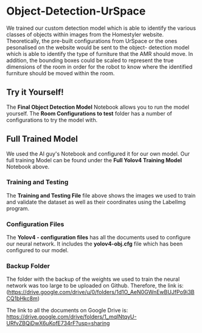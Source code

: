 # Object-Detection-UrSpace

We trained our custom detection model which is able to identify the various classes of objects within images from the Homestyler website. Theoretically, the pre-built configurations from UrSpace or the ones pesonalised on the website would be sent to the object- detection model which is able to identify the type of furniture that the AMR should move. In addition, the bounding boxes could be scaled to represent the true dimensions of the room in order for the robot to know where the identified furniture should be moved within the room.

## Try it Yourself!

The **Final Object Detection Model** Notebook allows you to run the model yourself. The **Room Configurations to test** folder has a number of configurations to try the model with. 

## Full Trained Model

We used the AI guy's Notebook and configured it for our own model. Our full training Model can be found under the **Full Yolov4 Training Model** Notebook above.

### Training and Testing 

The **Training and Testing File** file above shows the images we used to train and validate the dataset as well as their coordinates using the LabelImg program.

### Configuration Files

The **Yolov4 - configuration files** has all the documents used to configure our neural network. It includes the **yolov4-obj.cfg** file which has been configured to our model.

### Backup Folder

The folder with the backup of the weights we used to train the neural network was too large to be uploaded on Github. Therefore, the link is:(https://drive.google.com/drive/u/0/folders/1d1O_AeN0GWnEwBUJfPo9i3BCQ1bHkc8m)

The link to all the documents on Google Drive is: https://drive.google.com/drive/folders/1_mqlNtqyU-URfvZBQiDwX6uKofE734rF?usp=sharing
